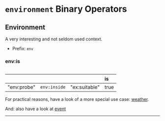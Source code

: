 # `environment` Binary Operators

## Environment

A very interesting and not seldom used context.

- Prefix: `env`

### env:is

```text

```

|   |   |   | is |
|---|---|---|:---|
| "env:probe"   | `env:inside` | "ex:suitable"           | true  |


For practical reasons, have a look of a more special use case: [weather](../weather/weather.md).

And: also have a look at [event](../event/event.md)

---
